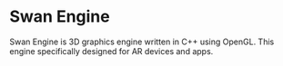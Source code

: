 # Swan Engine
Swan Engine is 3D graphics engine written in C++ using OpenGL. This engine specifically designed for AR devices and apps.
